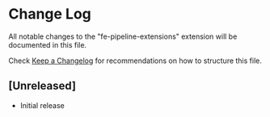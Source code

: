 # Change Log

All notable changes to the "fe-pipeline-extensions" extension will be documented in this file.

Check [Keep a Changelog](http://keepachangelog.com/) for recommendations on how to structure this file.

## [Unreleased]

- Initial release